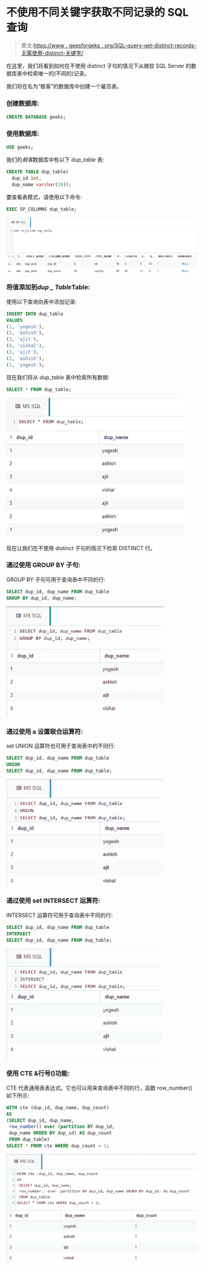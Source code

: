 # 不使用不同关键字获取不同记录的 SQL 查询

> 原文:[https://www . geesforgeks . org/SQL-query-get-distinct-records-无需使用-distinct-关键字/](https://www.geeksforgeeks.org/sql-query-to-get-distinct-records-without-using-distinct-keyword/)

在这里，我们将看到如何在不使用 distinct 子句的情况下从微软 SQL Server 的数据库表中检索唯一的(不同的)记录。

我们将在名为“极客”的数据库中创建一个雇员表。

### **创建数据库:**

```sql
CREATE DATABASE geeks;
```

### **使用数据库:**

```sql
USE geeks;
```

我们的*极客*数据库中有以下 *dup_table* 表:

```sql
CREATE TABLE dup_table(
  dup_id int,
  dup_name varchar(20));
```

要查看表模式，请使用以下命令:

```sql
EXEC SP_COLUMNS dup_table;
```

![](img/8db53f7685d6bb76b9001b09c8ebf6cd.png)

### **将值添加到*****dup _ Table*****Table:**

使用以下查询向表中添加记录:

```sql
INSERT INTO dup_table
VALUES
(1, 'yogesh'),
(2, 'ashish'),
(3, 'ajit'),
(4, 'vishal'),
(3, 'ajit'),
(2, 'ashish'),
(1, 'yogesh');
```

现在我们将从 *dup_table* 表中检索所有数据:

```sql
SELECT * FROM dup_table;
```

![](img/b429b85add8bcd550a1ba31c67d3e237.png)

现在让我们在不使用 distinct 子句的情况下检索 DISTINCT 行。

### **通过使用 GROUP BY 子句:**

GROUP BY 子句可用于查询表中不同的行:

```sql
SELECT dup_id, dup_name FROM dup_table
GROUP BY dup_id, dup_name;
```

![](img/9f4ee80e03ca01f23b2c0458f35ac344.png)

### **通过使用** a **设置联合运算符:**

set UNION 运算符也可用于查询表中的不同行:

```sql
SELECT dup_id, dup_name FROM dup_table
UNION
SELECT dup_id, dup_name FROM dup_table;
```

![](img/a25d10a1075347f7238d007d167bce3a.png)

### **通过使用 set INTERSECT 运算符:**

INTERSECT 运算符可用于查询表中不同的行:

```sql
SELECT dup_id, dup_name FROM dup_table
INTERSECT
SELECT dup_id, dup_name FROM dup_table;
```

![](img/6922d2448c011c715068f606105528fa.png)

### **使用 CTE &行号()功能:**

CTE 代表通用表表达式。它也可以用来查询表中不同的行，函数 row_number()如下所示:

```sql
WITH cte (dup_id, dup_name, dup_count)
AS
(SELECT dup_id, dup_name,
 row_number() over (partition BY dup_id,
 dup_name ORDER BY dup_id) AS dup_count
 FROM dup_table)
SELECT * FROM cte WHERE dup_count = 1;
```

![](img/8dd079ae19e2f66faee7ace4e01634af.png)